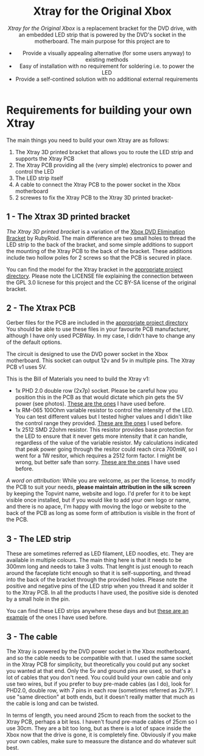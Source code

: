 <header>

# Xtray for the Original Xbox

_Xtray for the Original Xbox_ is a replacement bracket for the DVD drive, with an embedded LED strip that is powered by the DVD's socket in the motherboard. The main purpose for this project are to 
- Provide a visually appealing alternative (for some users anyway) to existing methods
- Easy of installation with no requirement for soldering i.e. to power the LED
- Provide a self-contined solution with no additional external requirements 

</header>

# Requirements for building your own Xtray

The main things you need to build your own Xtray are as follows:

1. The Xtray 3D printed bracket that allows you to route the LED strip and supports the Xtray PCB 
2. The Xtray PCB providing all the (very simple) electronics to power and control the LED
3. The LED strip itself
4. A cable to connect the Xtray PCB to the power socket in the Xbox motherboard
5. 2 screwes to fix the Xtray PCB to the Xtray 3D printed bracket-   

## 1 - The Xtrax 3D printed bracket
_The Xtray 3D printed bracket_ is a variation of the [Xbox DVD Elimination Bracket](https://www.printables.com/model/206888-xbox-dvd-elimination-bracket) by RubyRoid. 
The main difference are two small holes to thread the LED strip to the back of the bracket, and some simple additions to support the mounting of the Xtray PCB to the 
back of the bracket. These additions include two hollow poles for 2 screws so that the PCB is secured in place. 

You can find the model for the Xtray bracket in the [appropriate project directory](https://github.com/topvint/xtray/tree/main/xtray_v1_3D). 
Please note the LICENSE file explaining the connection between the GPL 3.0 licnese for this project and the CC BY-SA license of the original bracket. 

## 2 - The Xtrax PCB

Gerber files for the PCB are included in the [appropriate project directory](https://github.com/topvint/xtray/tree/main/xtray_v1_gerbers) You should be able to use these files in your favourite PCB manufacturer, although 
I have only used PCBWay. In my case, I didn't have to change any of the default options.

The circuit is designed to use the DVD power socket in the Xbox motherboard. This socket can output 12v and 5v in multiple pins. The Xtray PCB v1 uses 5V.

This is the Bill of Materials you need to build the Xtray v1:
- 1x PHD 2.0 double row (2x7p) socket. Please be careful how you position this in the PCB as that would dictate which pin gets the 5V power (see photos). [These are the ones](https://www.aliexpress.com/item/1005007314635111.html?spm=a2g0o.order_list.order_list_main.35.6f8d180213O5Cc) I have used before.
- 1x RM-065 100Ohm variable resistor to control the intensity of the LED. You can test different values but I tested higher values and I didn't like the control range they provided. [These are the ones](https://www.aliexpress.com/item/1005006046392789.html?spm=a2g0o.order_list.order_list_main.11.76361802tLf6zl) I used before.
- 1x 2512 SMD 22ohm resistor. This resistor provides base protection for the LED to ensure that it never gets more intensity that it can handle, regardless of the value of the variable resistor. My calculations indicated that peak power going through the resitor could reach circa 700mW, so I went for a 1W resitor, which requires a 2512 form factor. I might be wrong, but better safe than sorry. [These are the ones](https://www.aliexpress.com/item/32750817685.html?spm=a2g0o.order_list.order_list_main.41.76361802tLf6zl) I have used before.

_A word on attribution:_ While you are welcome, as per the license, to modify the PCB to suit your needs, **please maintain attribution in the silk screen** by keeping the Topvint name, website and logo. I'd prefer for it to be kept visible once installed,
but if you would like to add your own logo or name, and there is no apace, I'm happy with moving the logo or website to the back of the PCB as long as some form of attribution is visible in the front of the PCB.

## 3 - The LED strip

These are sometimes referred as LED filament, LED noodles, etc. They are available in multiple colours. The main thing here is that it needs to be 300mm long and needs to take 3 volts. That lenght is just enough to reach around the 
faceplate ticht enough so that it is self-supporting, and thread into the back of the bracket through the provided holes. Please note the positive and negative pins of the LED strip when you thread it and solder it to the Xtray PCB. 
In all the products I have used, the positive side is denoted by a small hole in the pin.

You can find these LED strips anywhere these days and but [these are an example](https://www.aliexpress.com/item/1005006707119591.html?spm=a2g0o.order_list.order_list_main.16.76361802tLf6zl) of the ones I have used before. 

## 3 - The cable

The Xtray is powered by the DVD power socket in the Xbox motherboard, and so the cable needs to be compatible with that. I used the same socket in the Xtray PCB for simplicity, but theoretically you could put any socket you wanted at
that end. Only the 5v and ground pins are used, so that's a lot of cables that you don't need. You could build your own cable and only use two wires, but if you prefer to buy pre-made cables (as I do), look for PHD2.0, double row, with
7 pins in each row (sometimes referred as 2x7P). I use "same direction" at both ends, but it doesn't really matter that much as the cable is long and can be twisted.

In terms of length, you need around 25cm to reach from the socket to the Xtray PCB, perhaps a bit less. I haven't found pre-made cables of 25cm so I use 30cm. They are a bit too long, but as there is a lot of space inside the Xbox now that
the drive is gone, it is completely fine. Obviously if you make your own cables, make sure to meassure the distance and do whatever suit best. 
